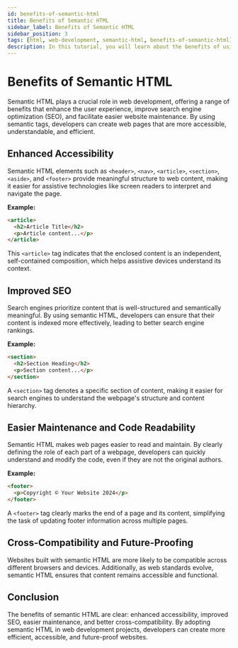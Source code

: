 ```yaml
---
id: benefits-of-semantic-html
title: Benefits of Semantic HTML
sidebar_label: Benefits of Semantic HTML
sidebar_position: 3
tags: [html, web-development, semantic-html, benefits-of-semantic-html]
description: In this tutorial, you will learn about the benefits of using semantic HTML to improve the accessibility, search engine optimization (SEO), and maintainability of your web pages.
---
```


# Benefits of Semantic HTML

Semantic HTML plays a crucial role in web development, offering a range of benefits that enhance the user experience, improve search engine optimization (SEO), and facilitate easier website maintenance. By using semantic tags, developers can create web pages that are more accessible, understandable, and efficient.

## Enhanced Accessibility

Semantic HTML elements such as `<header>`, `<nav>`, `<article>`, `<section>`, `<aside>`, and `<footer>` provide meaningful structure to web content, making it easier for assistive technologies like screen readers to interpret and navigate the page.

**Example:**

```html
<article>
  <h2>Article Title</h2>
  <p>Article content...</p>
</article>
```

This `<article>` tag indicates that the enclosed content is an independent, self-contained composition, which helps assistive devices understand its context.

## Improved SEO

Search engines prioritize content that is well-structured and semantically meaningful. By using semantic HTML, developers can ensure that their content is indexed more effectively, leading to better search engine rankings.

**Example:**

```html
<section>
  <h2>Section Heading</h2>
  <p>Section content...</p>
</section>
```

A `<section>` tag denotes a specific section of content, making it easier for search engines to understand the webpage's structure and content hierarchy.

## Easier Maintenance and Code Readability

Semantic HTML makes web pages easier to read and maintain. By clearly defining the role of each part of a webpage, developers can quickly understand and modify the code, even if they are not the original authors.

**Example:**

```html
<footer>
  <p>Copyright © Your Website 2024</p>
</footer>
```

A `<footer>` tag clearly marks the end of a page and its content, simplifying the task of updating footer information across multiple pages.

## Cross-Compatibility and Future-Proofing

Websites built with semantic HTML are more likely to be compatible across different browsers and devices. Additionally, as web standards evolve, semantic HTML ensures that content remains accessible and functional.

## Conclusion

The benefits of semantic HTML are clear: enhanced accessibility, improved SEO, easier maintenance, and better cross-compatibility. By adopting semantic HTML in web development projects, developers can create more efficient, accessible, and future-proof websites.
